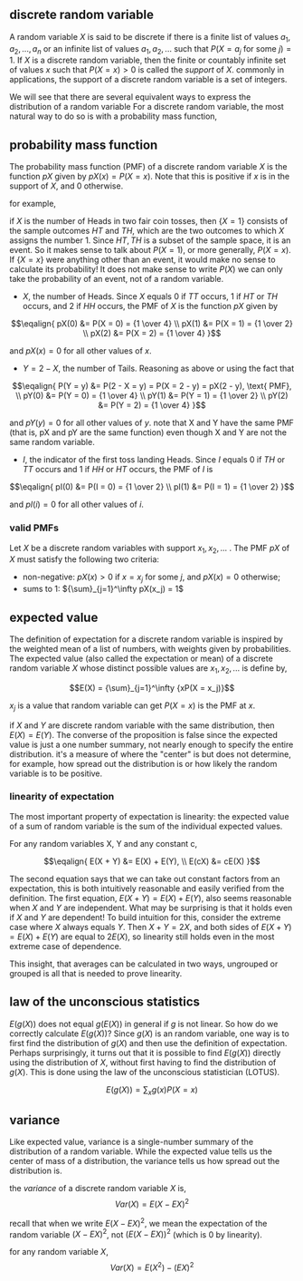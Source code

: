 ## discrete random variable

A random variable $X$ is said to be discrete if there is a finite list of values $a_1, a_2, ..., a_n$
or an infinite list of values $a_1, a_2, ...$ such that $P(X = a_j \text{ for some } j) = 1$. If $X$ 
is a discrete random variable, then the finite or countably infinite set of values $x$ such that 
$P(X = x) > 0$ is called the _support_ of $X$. commonly in applications, the support of a discrete random
variable is a set of integers.

We will see that there are several equivalent ways to express the distribution of a random variable For a 
discrete random variable, the most natural way to do so is with a probability mass function,

## probability mass function

The probability mass function (PMF) of a discrete random variable $X$ is the function $pX$ given by 
$pX(x) = P(X = x)$. Note that this is positive if $x$ is in the support of $X$, and 0 otherwise.

for example,

if $X$ is the number of Heads in two fair coin tosses, then $\lbrace X = 1 \rbrace$ consists of the 
sample outcomes $HT$ and $TH$, which are the two outcomes to which $X$ assigns the number 1. Since
${HT, TH}$ is a subset of the sample space, it is an event. So it makes sense to talk about $P(X = 1)$, 
or more generally, $P(X = x)$. If $\lbrace X = x \rbrace$ were anything other than an event, it would 
make no sense to calculate its probability! It does not make sense to write $P(X)$ we can only take 
the probability of an event, not of a random variable.

- $X$, the number of Heads. Since $X$ equals 0 if $TT$ occurs, 1 if $HT$ or $TH$ occurs, and 2 if 
  $HH$ occurs, the PMF of $X$ is the function $pX$ given by

$$\eqalign{
pX(0) &= P(X = 0) = {1 \over 4} \\
pX(1) &= P(X = 1) = {1 \over 2} \\
pX(2) &= P(X = 2) = {1 \over 4}
}$$

  and $pX(x) = 0$ for all other values of $x$.

- $Y = 2 - X$, the number of Tails. Reasoning as above or using the fact that

$$\eqalign{
P(Y = y) &= P(2 - X = y) = P(X = 2 - y) = pX(2 - y), \text{ PMF}, \\
pY(0) &= P(Y = 0) = {1 \over 4} \\
pY(1) &= P(Y = 1) = {1 \over 2} \\
pY(2) &= P(Y = 2) = {1 \over 4}
}$$

  and $pY(y) = 0$ for all other values of $y$. note that X and Y have the same PMF 
  (that is, pX and pY are the same function) even though X and Y are not the same random variable.

- $I$, the indicator of the first toss landing Heads. Since $I$ equals 0 if $TH$ or $TT$ occurs 
  and 1 if $HH$ or $HT$ occurs, the PMF of $I$ is

$$\eqalign{
pI(0) &= P(I = 0) = {1 \over 2} \\
pI(1) &= P(I = 1) = {1 \over 2}
}$$

  and $pI(i) = 0$ for all other values of $i$.
  
### valid PMFs

Let $X$ be a discrete random variables with support $x_1, x_2, ...$ . The PMF $pX$ of $X$ must 
satisfy the following two criteria:

- non-negative: $pX(x) > 0$ if $x = x_j$ for some $j$, and $pX(x) = 0$ otherwise;
- sums to 1: ${\sum}_{j=1}^\infty pX(x_j) = 1$

## expected value

The definition of expectation for a discrete random variable is inspired by the weighted mean of a list of
numbers, with weights given by probabilities. The expected value (also called the expectation or mean) of
a discrete random variable $X$ whose distinct possible values are $x_1, x_2, ...$ is define by,

$$E(X) = {\sum}_{j=1}^\infty {xP(X = x_j)}$$

$x_j$ is a value that random variable can get $P(X = x)$ is the PMF at $x$.

if $X$ and $Y$ are discrete random variable with the same distribution, then $E(X) = E(Y)$. The converse of
the proposition is false since the expected value is just a one number summary, not nearly enough to specify
the entire distribution. it's a measure of where the "center" is but does not determine, for example, how
spread out the distribution is or how likely the random variable is to be positive.

### linearity of expectation

The most important property of expectation is linearity: the expected value of a sum of random variable is
the sum of the individual expected values.

For any random variables X, Y and any constant c,

$$\eqalign{
E(X + Y) &= E(X) + E(Y), \\
E(cX) &= cE(X)
}$$

The second equation says that we can take out constant factors from an expectation, this is both intuitively
reasonable and easily verified from the definition. The first equation, $E(X + Y) = E(X) + E(Y)$, also
seems reasonable when $X$ and $Y$ are independent. What may be surprising is that it holds even if $X$ and $Y$
are dependent! To build intuition for this, consider the extreme case where $X$ always equals $Y$. Then
$X + Y = 2X$, and both sides of $E(X + Y ) = E(X) + E(Y)$ are equal to $2E(X)$, so linearity still holds
even in the most extreme case of dependence.

This insight, that averages can be calculated in two ways, ungrouped or grouped is all that is needed to
prove linearity.

## law of the unconscious statistics

$E(g(X))$ does not equal $g(E(X))$ in general if $g$ is not linear. So how do we correctly calculate $E(g(X))$? Since
$g(X)$ is an random variable, one way is to first find the distribution of $g(X)$ and then use the definition
of expectation. Perhaps surprisingly, it turns out that it is possible to find $E(g(X))$ directly using the
distribution of $X$, without first having to find the distribution of $g(X)$. This is done using the law of
the unconscious statistician (LOTUS).

$$E(g(X)) = {\sum_{x}}{g(x)P(X=x)}$$

## variance

Like expected value, variance is a single-number summary of the distribution of a random variable. While the
expected value tells us the center of mass of a distribution, the variance tells us how spread out the
distribution is.

the _variance_ of a discrete random variable $X$ is,
$$Var(X) = E(X - EX)^2$$

recall that when we write $E(X - EX)^2$, we mean the expectation of the random variable $(X - EX)^2$,
not $(E(X - EX))^2$ (which is 0 by linearity).

for any random variable $X$,
$$Var(X) = E(X^2) - (EX)^2$$
